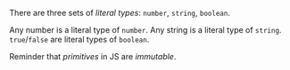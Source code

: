 There are three sets of *literal types*: `number`, `string`, `boolean`.

Any number is a literal type of `number`.
Any string is a literal type of `string`.
`true`/`false` are literal types of `boolean`.

Reminder that *primitives* in JS are *immutable*.